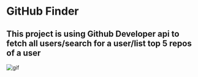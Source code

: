 # GitHub Finder
## This project is using Github Developer api to fetch all users/search for a user/list top 5 repos of a user

![gif](https://user-images.githubusercontent.com/12834674/124359395-595ab080-dc42-11eb-8bdf-c38f4d43199e.png)
